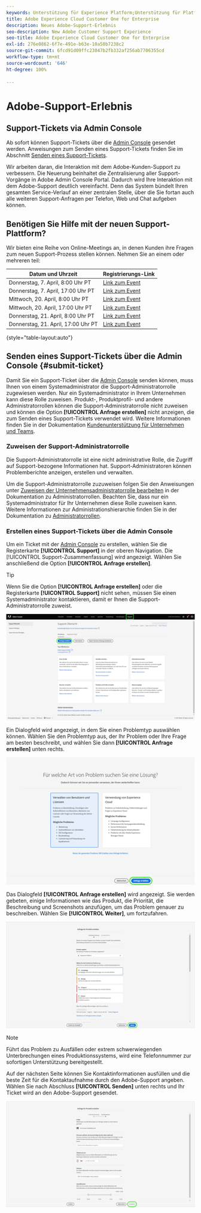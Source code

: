 ```yaml
---
keywords: Unterstützung für Experience Platform;Unterstützung für Platform;Unterstützung für intelligente Services;Unterstützung für Kunden-KI;Unterstützung für Attributions-KI;Unterstützung für RTCDP;Support-Ticket senden;Kunden-Support
title: Adobe Experience Cloud Customer One for Enterprise
description: Neues Adobe-Support-Erlebnis
seo-description: New Adobe Customer Support Experience
seo-title: Adobe Experience Cloud Customer One for Enterprise
exl-id: 276e0862-6f7e-491e-b63e-10a50b7238c2
source-git-commit: 6fcd91d09ffc23047b2fb332af256ab7706355cd
workflow-type: tm+mt
source-wordcount: '646'
ht-degree: 100%

---
```


# Adobe-Support-Erlebnis

## Support-Tickets via Admin Console

Ab sofort können Support-Tickets über die [Admin Console](https://adminconsole.adobe.com/) gesendet werden. Anweisungen zum Senden eines Support-Tickets finden Sie im Abschnitt [Senden eines Support-Tickets](#submit-ticket).

Wir arbeiten daran, die Interaktion mit dem Adobe-Kunden-Support zu verbessern. Die Neuerung beinhaltet die Zentralisierung aller Support-Vorgänge in Adobe Admin Console Portal. Dadurch wird Ihre Interaktion mit dem Adobe-Support deutlich vereinfacht. Denn das System bündelt Ihren gesamten Service-Verlauf an einer zentralen Stelle, über die Sie fortan auch alle weiteren Support-Anfragen per Telefon, Web und Chat aufgeben können.

## Benötigen Sie Hilfe mit der neuen Support-Plattform?

Wir bieten eine Reihe von Online-Meetings an, in denen Kunden ihre Fragen zum neuen Support-Prozess stellen können. Nehmen Sie an einem oder mehreren teil:

| Datum und Uhrzeit | Registrierungs-Link |
|--- |--- |
| Donnerstag, 7. April, 8:00 Uhr PT | [Link zum Event](https://event.on24.com/wcc/r/3723732/5288A3B031AD858BF241EB0C0057CD85) |
| Donnerstag, 7. April, 17:00 Uhr PT | [Link zum Event](https://event.on24.com/wcc/r/3723733/286EFEA9E8D9B6BB49464862F5414B8C) |
| Mittwoch, 20. April, 8:00 Uhr PT | [Link zum Event](https://event.on24.com/wcc/r/3712143/05DAF046E4BB864E7C313B056ADE4EB2) |
| Mittwoch, 20. April, 17:00 Uhr PT | [Link zum Event](https://event.on24.com/wcc/r/3723740/A9EDA45FA61D3FFC4BF713419B677F16) |
| Donnerstag, 21. April, 8:00 Uhr PT | [Link zum Event](https://event.on24.com/wcc/r/3723741/C7EBCD38583D4D7AFCBD56029EB17C98) |
| Donnerstag, 21. April, 17:00 Uhr PT | [Link zum Event](https://event.on24.com/wcc/r/3723743/6F41ED2648A621F1419A56F0A52F4446) |

{style=&quot;table-layout:auto&quot;}

## Senden eines Support-Tickets über die Admin Console {#submit-ticket}

Damit Sie ein Support-Ticket über die [Admin Console](https://adminconsole.adobe.com/) senden können, muss Ihnen von einem Systemadministrator die Support-Administratorrolle zugewiesen werden. Nur ein Systemadministrator in Ihrem Unternehmen kann diese Rolle zuweisen. Produkt-, Produktprofil- und andere Administratorrollen können die Support-Administratorrolle nicht zuweisen und können die Option **[!UICONTROL Anfrage erstellen]** nicht anzeigen, die zum Senden eines Support-Tickets verwendet wird. Weitere Informationen finden Sie in der Dokumentation [Kundenunterstützung für Unternehmen und Teams](customer-care.md).

### Zuweisen der Support-Administratorrolle

Die Support-Administratorrolle ist eine nicht administrative Rolle, die Zugriff auf Support-bezogene Informationen hat. Support-Administratoren können Problemberichte anzeigen, erstellen und verwalten.

Um die Support-Administratorrolle zuzuweisen folgen Sie den Anweisungen unter [Zuweisen der Unternehmensadministratorrolle bearbeiten](admin-roles.md#add-enterprise-role) in der Dokumentation zu Administratorrollen. Beachten Sie, dass nur ein Systemadministrator für Ihr Unternehmen diese Rolle zuweisen kann. Weitere Informationen zur Administrationshierarchie finden Sie in der Dokumentation zu [Administratorrollen](admin-roles.md).

### Erstellen eines Support-Tickets über die Admin Console

Um ein Ticket mit der [Admin Console](https://adminconsole.adobe.com/) zu erstellen, wählen Sie die Registerkarte **[!UICONTROL Support]** in der oberen Navigation. Die [!UICONTROL Support-Zusammenfassung] wird angezeigt. Wählen Sie anschließend die Option **[!UICONTROL Anfrage erstellen]**.

>[!TIP]
>
> Wenn Sie die Option **[!UICONTROL Anfrage erstellen]** oder die Registerkarte **[!UICONTROL Support]** nicht sehen, müssen Sie einen Systemadministrator kontaktieren, damit er Ihnen die Support-Administratorrolle zuweist.

![Registerkarte „Admin Console-Support“](./assets/Support.png)

Ein Dialogfeld wird angezeigt, in dem Sie einen Problemtyp auswählen können. Wählen Sie den Problemtyp aus, der Ihr Problem oder Ihre Frage am besten beschreibt, und wählen Sie dann **[!UICONTROL Anfrage erstellen]** unten rechts.

![Problem auswählen](./assets/select-case-type.png)

Das Dialogfeld **[!UICONTROL Anfrage erstellen]** wird angezeigt. Sie werden gebeten, einige Informationen wie das Produkt, die Priorität, die Beschreibung und Screenshots anzufügen, um das Problem genauer zu beschreiben. Wählen Sie **[!UICONTROL Weiter]**, um fortzufahren.

![Anfrage erstellen](./assets/create_case.png)

>[!NOTE]
>
> Führt das Problem zu Ausfällen oder extrem schwerwiegenden Unterbrechungen eines Produktionssystems, wird eine Telefonnummer zur sofortigen Unterstützung bereitgestellt.

Auf der nächsten Seite können Sie Kontaktinformationen ausfüllen und die beste Zeit für die Kontaktaufnahme durch den Adobe-Support angeben. Wählen Sie nach Abschluss **[!UICONTROL Senden]** unten rechts und Ihr Ticket wird an den Adobe-Support gesendet.

![Ticket senden](./assets/submit_case.png)

<!--

## What About the Legacy Systems?

New Tickets/Cases will no longer be able to be submitted in legacy systems as of May 11th.  The [Admin Console](https://adminconsole.adobe.com/) will be used to submit new tickets/cases.

### Existing Tickets/Cases

* Between May 11th and May 20th the legacy systems will remain available to work existing tickets/cases to completion.
* Beginning May 20th the support team will migrate remaining open cases from the legacy systems to the new support experience.  You will receive an email notification regarding how to contact support to continue to work these cases.
-->
